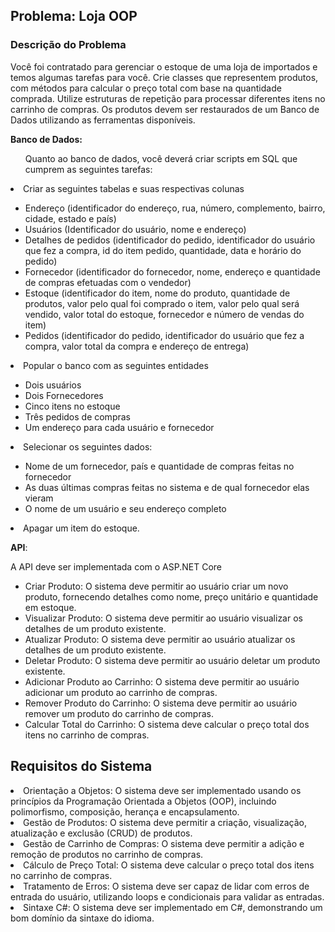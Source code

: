 

<h2>Problema: Loja OOP</h2> 
<h3>Descrição do Problema</h3>
<p>Você foi contratado para gerenciar o estoque de uma loja de importados e temos algumas tarefas para você. Crie classes que representem produtos, com métodos para calcular o preço total com base na quantidade comprada. Utilize estruturas de repetição para processar diferentes itens no carrinho de compras. Os produtos devem ser restaurados de um Banco de Dados utilizando as ferramentas disponíveis.</p>

<strong>Banco de Dados:</strong></br>
<ul>Quanto ao banco de dados, você deverá criar scripts em SQL que cumprem as seguintes tarefas:</ul>
<li>Criar as seguintes tabelas e suas respectivas colunas</li>
  <ul>
    <li>Endereço (identificador do endereço, rua, número, complemento, bairro, cidade, estado e país)</li>
    <li>Usuários (Identificador do usuário, nome e endereço)</li>
    <li>Detalhes de pedidos (identificador do pedido, identificador do usuário que fez a compra, id do item pedido, quantidade, data e horário do pedido)</li>
    <li>Fornecedor (identificador do fornecedor, nome, endereço e quantidade de compras efetuadas com o vendedor)</li>
    <li>Estoque (identificador do item, nome do produto, quantidade de produtos, valor pelo qual foi comprado o item, valor pelo qual será vendido, valor total do estoque, fornecedor e número de vendas do item)</li>
    <li>Pedidos (identificador do pedido, identificador do usuário que fez a compra, valor total da compra e endereço de entrega)</li>
  </ul>
<li>Popular o banco com as seguintes entidades</li>
<ul>
  <li>Dois usuários</li>
  <li>Dois Fornecedores</li>
  <li>Cinco itens no estoque</li>
  <li>Três pedidos de compras</li>
  <li>Um endereço para cada usuário e fornecedor</li>
</ul>
<li>Selecionar os seguintes dados:</li>
<ul>
  <li>Nome de um fornecedor, país e quantidade de compras feitas no fornecedor</li>
  <li>As duas últimas compras feitas no sistema e de qual fornecedor elas vieram</li>
  <li>O nome de um usuário e seu endereço completo</li>
</ul>
<li>Apagar um item do estoque.</li>



<strong>API</strong>:</br>
<p>A API deve ser implementada com o ASP.NET Core</p>
<ul>
<li>Criar Produto: O sistema deve permitir ao usuário criar um novo produto, fornecendo detalhes como nome, preço unitário e quantidade em estoque.
<li>Visualizar Produto: O sistema deve permitir ao usuário visualizar os detalhes de um produto existente.
<li>Atualizar Produto: O sistema deve permitir ao usuário atualizar os detalhes de um produto existente.
<li>Deletar Produto: O sistema deve permitir ao usuário deletar um produto existente.
<li>Adicionar Produto ao Carrinho: O sistema deve permitir ao usuário adicionar um produto ao carrinho de compras.
<li>Remover Produto do Carrinho: O sistema deve permitir ao usuário remover um produto do carrinho de compras.
<li> Calcular Total do Carrinho: O sistema deve calcular o preço total dos itens no carrinho de compras.
</ul>

<h2>Requisitos do Sistema</h2>
<li>Orientação a Objetos: O sistema deve ser implementado usando os princípios da Programação Orientada a Objetos (OOP), incluindo polimorfismo, composição, herança e encapsulamento.
<li>Gestão de Produtos: O sistema deve permitir a criação, visualização, atualização e exclusão (CRUD) de produtos.
<li>Gestão de Carrinho de Compras: O sistema deve permitir a adição e remoção de produtos no carrinho de compras.
<li>Cálculo de Preço Total: O sistema deve calcular o preço total dos itens no carrinho de compras.
<li>Tratamento de Erros: O sistema deve ser capaz de lidar com erros de entrada do usuário, utilizando loops e condicionais para validar as entradas.
<li>Sintaxe C#: O sistema deve ser implementado em C#, demonstrando um bom domínio da sintaxe do idioma.


